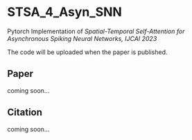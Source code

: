 # STSA_4_Asyn_SNN
Pytorch Implementation of *Spatial-Temporal Self-Attention for Asynchronous Spiking Neural Networks, IJCAI 2023* 

The code will be uploaded when the paper is published.

## Paper
coming soon...

## Citation
coming soon...
